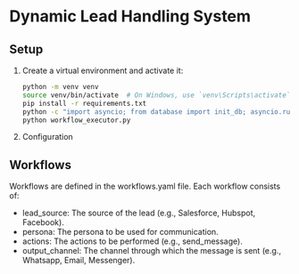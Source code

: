 # Dynamic Lead Handling System

## Setup

1. Create a virtual environment and activate it:
   ```bash
   python -m venv venv
   source venv/bin/activate  # On Windows, use `venv\Scripts\activate`
   pip install -r requirements.txt
   python -c "import asyncio; from database import init_db; asyncio.run(init_db())"
   python workflow_executor.py
   ```
2. Configuration
## Workflows
Workflows are defined in the workflows.yaml file. Each workflow consists of:

* lead_source: The source of the lead (e.g., Salesforce, Hubspot, Facebook).
* persona: The persona to be used for communication.
* actions: The actions to be performed (e.g., send_message).
* output_channel: The channel through which the message is sent (e.g., Whatsapp, Email, Messenger).